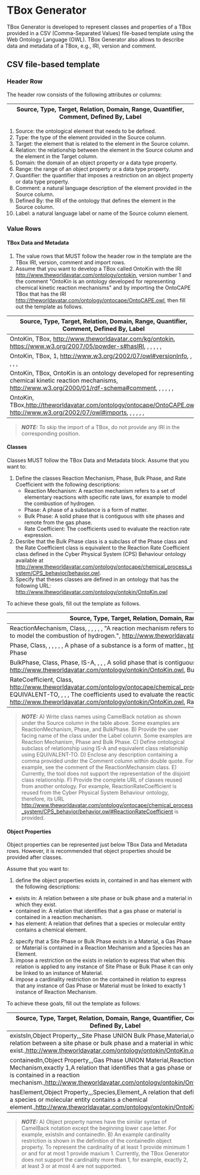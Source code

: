 # TBox Generator

TBox Generator is developed to represent classes and properties of a TBox provided in a CSV (Comma-Separated Values) file-based template using the Web Ontology Language (OWL). TBox Generator also allows to describe data and metadata of a TBox, e.g., IRI, version and comment.

## CSV file-based template
### Header Row

The header row consists of the following attributes or columns:

|Source, Type, Target, Relation, Domain, Range, Quantifier, Comment, Defined By, Label  |
|---------------------------------------------------------------------------------------|
1. Source: the ontological element that needs to be defined.
2. Type: the type of the element provided in the Source column.
3. Target: the element that is related to the element in the Source column.
4. Relation: the relationship between the element in the Source column and the element in the Target column.
5. Domain: the domain of an object property or a data type property.
6. Range: the range of an object property or a data type property.
7. Quantifier: the quantifier that imposes a restriction on an object property or data type property.
8. Comment: a natural language description of the element provided in the Source column.
9. Defined By: the IRI of the ontology that defines the element in the Source column.
10. Label: a natural language label or name of the Source column element.

### Value Rows

#### TBox Data and Metadata

1. The value rows that MUST follow the header row in the template are the TBox IRI, version, comment and import rows.
2. Assume that you want to develop a TBox called OntoKin with the IRI http://www.theworldavatar.com/ontology/ontokin, version number 1 and the comment "OntoKin is an ontology developed for representing chemical kinetic reaction mechanisms" and by importing the OntoCAPE TBox that has the IRI http://theworldavatar.com/ontology/ontocape/OntoCAPE.owl, then fill out the template as follows.

|Source, Type, Target, Relation, Domain, Range, Quantifier, Comment, Defined By, Label  |
|---------------------------------------------------------------------------------------|
|OntoKin, TBox, http://www.theworldavatar.com/kg/ontokin, https://www.w3.org/2007/05/powder-s#hasIRI, , , , , ,                                                                                         |
|OntoKin, TBox, 1, http://www.w3.org/2002/07/owl#versionInfo, , , , , , |
|OntoKin, TBox, OntoKin is an ontology developed for representing chemical kinetic reaction mechanisms, http://www.w3.org/2000/01/rdf-schema#comment, , , , , , |
|OntoKin, TBox,http://theworldavatar.com/ontology/ontocape/OntoCAPE.owl, http://www.w3.org/2002/07/owl#imports, , , , , , |

> **_NOTE:_** To skip the import of a TBox, do not provide any IRI in the corresponding position.

#### Classes

Classes MUST follow the TBox Data and Metadata block.
Assume that you want to:
1. Define the classes Reaction Mechanism, Phase, Bulk Phase, and Rate Coefficient with the following descriptions:
     - Reaction Mechanism: A reaction mechanism refers to a set of elementary reactions with specific rate laws, for example to model the combustion of hydrogen.
     - Phase: A phase of a substance is a form of matter.
     - Bulk Phase: A solid phase that is contiguous with site phases and remote from the gas phase.
     - Rate Coefficient: The coefficients used to evaluate the reaction rate expression.
 2. Desribe that the Bulk Phase class is a subclass of the Phase class and the Rate Coefficient class is equivalent to the Reaction Rate Coefficient class defined in the Cyber Physical System (CPS) Behaviour ontology available at http://www.theworldavatar.com/ontology/ontocape/chemical_process_system/CPS_behavior/behavior.owl.
 3. Specify that theses classes are defined in an ontology that has the following URL: http://www.theworldavatar.com/ontology/ontokin/OntoKin.owl

To achieve these goals, fill out the template as follows.

|Source, Type, Target, Relation, Domain, Range, Quantifier, Comment, Defined By, Label  |
|---------------------------------------------------------------------------------------|
|ReactionMechanism, Class, , , , , , "A reaction mechanism refers to a set of elementary reactions with specific rate laws, for example to model the combustion of hydrogen.", http://www.theworldavatar.com/ontology/ontokin/OntoKin.owl, Reaction Mechanism |
|Phase, Class, , , , , , A phase of a substance is a form of matter., http://www.theworldavatar.com/ontology/ontokin/OntoKin.owl, Phase |
|BulkPhase, Class, Phase, IS-A, , , , A solid phase that is contiguous with site phases and remote from the gas phase., http://www.theworldavatar.com/ontology/ontokin/OntoKin.owl, Bulk Phase |
|RateCoefficient, Class, http://www.theworldavatar.com/ontology/ontocape/chemical_process_system/CPS_behavior/behavior.owl#ReactionRateCoefficient, EQUIVALENT-TO, , , , The coefficients used to evaluate the reaction rate expression., http://www.theworldavatar.com/ontology/ontokin/OntoKin.owl, Rate Coefficient |

> **_NOTE:_**  A) Write class names using CamelBack notation as shown under the Source column in the table above. Some examples are ReactionMechanism, Phase, and BulkPhase. B) Provide the user facing name of the class under the Label column. Some examples are Reaction Mechanism, Phase and Bulk Phase. C) Define ontological subclass of relationship using IS-A and equivalent class relationship using EQUIVALENT-TO. D) Enclose any description containing a comma provided under the Comment column within double quote. For example, see the comment of the ReactionMechansim class. E) Currently, the tool does not support the representation of the disjoint class relationship. F) Provide the complete URL of classes reused from another ontology. For example, ReactionRateCoefficient is reused from the Cyber Physical System Behaviour ontology, therefore, its URL http://www.theworldavatar.com/ontology/ontocape/chemical_process_system/CPS_behavior/behavior.owl#ReactionRateCoefficient is provided.

#### Object Properties
Object properties can be represented just below TBox Data and Metadata rows. However, it is recommended that object properties should be provided after classes.

Assume that you want to:
1. define the object properties exists in, contained in and has element with the following descriptions:
- exists in: A relation between a site phase or bulk phase and a material in which they exist.
- contained in: A relation that identifies that a gas phase or material is contained in a reaction mechanism.
- has element: A relation that defines that a species or molecular entity contains a chemical element.
2. specify that a Site Phase or Bulk Phase exists in a Material, a Gas Phase or Material is contained in a Reaction Mechanism and a Species has an Element.
3. impose a restriction on the exists in relation to express that when this relation is applied to any instance of Site Phase or Bulk Phase it can only be linked to an instance of Material.
4. impose a cardinality restriction on the contained in relation to express that any instance of Gas Phase or Material must be linked to exactly 1 instance of Reaction Mechanism.

To achieve these goals, fill out the template as follows:

|Source, Type, Target, Relation, Domain, Range, Quantifier, Comment, Defined By, Label  |
|---------------------------------------------------------------------------------------|
|existsIn,Object Property,,,Site Phase UNION Bulk Phase,Material,only,A relation between a site phase or bulk phase and a material in which they exist.,http://www.theworldavatar.com/ontology/ontokin/OntoKin.owl, |
|containedIn,Object Property,,,Gas Phase UNION Material,Reaction Mechanism,exactly 1,A relation that identifies that a gas phase or material is contained in a reaction mechanism.,http://www.theworldavatar.com/ontology/ontokin/OntoKin.owl, |
|hasElement,Object Property,,,Species,Element,,A relation that defines that a species or molecular entity contains a chemical element.,http://www.theworldavatar.com/ontology/ontokin/OntoKin.owl, |

> **_NOTE:_**  A) Object property names have the similar syntax of CamelBack notation except the beginning lower case letter. For example, existsIn and containedIn. B) An example cardinality restriction is shown in the definition of the containedIn object property. To represent the cardinality of at least 1 provide minimum 1 or and for at most 1 provide maxium 1. Currently, the TBox Generator does not support the cardinality more than 1, for example, exactly 2, at least 3 or at most 4 are not supported.
